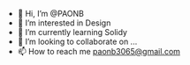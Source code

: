 - 👋 Hi, I’m @PAONB
- 👀 I’m interested in Design
- 🌱 I’m currently learning Solidy
- 💞️ I’m looking to collaborate on ...
- 📫 How to reach me paonb3065@gmail.com

<!---
PAONB/PAONB is a ✨ special ✨ repository because its `README.md` (this file) appears on your GitHub profile.
You can click the Preview link to take a look at your changes.
--->
